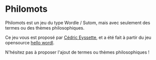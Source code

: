 # Philomots

Philomots est un jeu du type Wordle / Sutom, mais avec seulement des termes ou des thèmes philosophiques.

Ce jeu vous est proposé par [Cédric Eyssette](https://eyssette.github.io/), et a été fait à partir du jeu opensource [hello wordl](https://github.com/lynn/hello-wordl).

N'hésitez pas à proposer l'ajout de termes ou thèmes philosophiques !